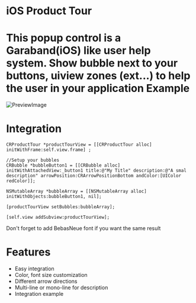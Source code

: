 iOS Product Tour
======

This popup control is a Garaband(iOS) like user help system.
Show bubble next to your buttons, uiview zones (ext...) to help the user in your application
Example
============
![PreviewImage](https://raw.github.com/Cclleemm/ProductTour/master/screenshots/ProductTour.gif?raw=true) 

Integration
============
```
CRProductTour *productTourView = [[CRProductTour alloc] initWithFrame:self.view.frame] ;

//Setup your bubbles
CRBubble *bubbleButton1 = [[CRBubble alloc] initWithAttachedView:_button1 title:@"My Title" description:@"A smal description" arrowPosition:CRArrowPositionBottom andColor:[UIColor redColor]];

NSMutableArray *bubbleArray = [[NSMutableArray alloc] initWithObjects:bubbleButton1, nil];
    
[productTourView setBubbles:bubbleArray];
    
[self.view addSubview:productTourView];
```
Don't forget to add BebasNeue font if you want the same result

Features
============

*   Easy integration
*   Color, font size customization
*   Different arrow directions
*   Multi-line or mono-line for description
*   Integration example

